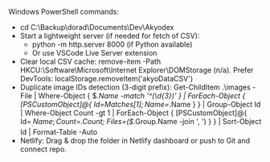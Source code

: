 Windows PowerShell commands:
- cd C:\Backup\dorad\Documents\Dev\Akyodex
- Start a lightweight server (if needed for fetch of CSV):
  - python -m http.server 8000   (if Python available)
  - Or use VSCode Live Server extension
- Clear local CSV cache: remove-item -Path HKCU:\Software\Microsoft\Internet Explorer\DOMStorage (n/a). Prefer DevTools: localStorage.removeItem('akyoDataCSV')
- Duplicate image IDs detection (3-digit prefix):
  Get-ChildItem .\images -File | Where-Object { $_.Name -match '^(\d{3})' } | ForEach-Object { [PSCustomObject]@{ Id=$Matches[1]; Name=$_.Name } } | Group-Object Id | Where-Object Count -gt 1 | ForEach-Object { [PSCustomObject]@{ Id=$_.Name; Count=$_.Count; Files=($_.Group.Name -join ', ') } } | Sort-Object Id | Format-Table -Auto
- Netlify: Drag & drop the folder in Netlify dashboard or push to Git and connect repo.
